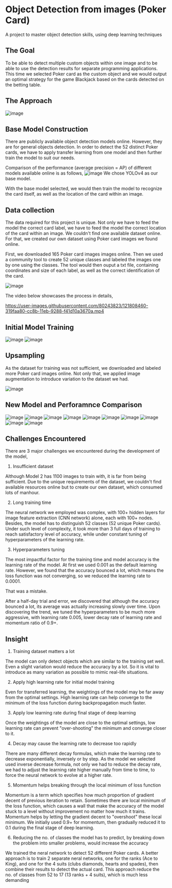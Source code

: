 # Object Detection from images (Poker Card)
A project to master object detection skills, using deep learning techniques

## **The Goal**
To be able to detect multiple custom objects within one image and to be able to use the detection results for separate programming applications.
This time we selected Poker card as the custom object and we would output an optimal strategy for the game Blackjack based on the cards detected on the betting table.

## **The Approach**
![image](https://user-images.githubusercontent.com/80243823/121808107-9fe36d80-cc89-11eb-96ba-2988442e85a9.png)



## **Base Model Construction**
There are publicly available object detection models online. However, they are for general objects detection. In order to detect the 52 distinct Poker cards, we have to apply transfer learning from one model and then further train the model to suit our needs. 

Comparison of the performance (average precision = AP) of different models available online is as follows,
![image](https://user-images.githubusercontent.com/80243823/121804693-4889d100-cc7a-11eb-9cf5-dc4e2a755ac0.png)
We chose YOLOv4 as our base model. 

With the base model selected, we would then train the model to recognize the card itself, as well as the location of the card within an image.

 
## **Data collection**
The data required for this project is unique. Not only we have to feed the model the correct card label, we have to feed the model the correct location of the card within an image. We couldn't find one available dataset online. For that, we created our own dataset using Poker card images we found online.

First, we downloaded 165 Poker card images images online. Then we used a community tool to create 52 unique classes and labeled the images one by one using the classes. The tool would then ouput a txt file, containing coordinates and size of each label, as well as the correct identification of the card. 

![image](https://user-images.githubusercontent.com/80243823/121810398-513ad100-cc93-11eb-9915-bc281dd3c8a6.png)


The video below showcases the process in details,

https://user-images.githubusercontent.com/80243823/121808460-319faa80-cc8b-11eb-9288-f41d10a3670a.mp4

 

## **Initial Model Training**
![image](https://user-images.githubusercontent.com/80243823/121809713-74b04c80-cc90-11eb-92f2-e5bac5770643.png)
![image](https://user-images.githubusercontent.com/80243823/121809837-07e98200-cc91-11eb-8a6e-dda3b8db2aa9.png)


## **Upsampling**
As the dataset for training was not sufficient, we downloaded and labeled more Poker card images online. Not only that, we applied image augmentation to introduce variation to the dataset we had.

![image](https://user-images.githubusercontent.com/80243823/121810618-2ac96580-cc94-11eb-88d9-f55e1840fc5d.png)


## **New Model and Perforamnce Comparison**
![image](https://user-images.githubusercontent.com/80243823/121810826-decaf080-cc94-11eb-8a6c-a55f3fc2ce23.png)
![image](https://user-images.githubusercontent.com/80243823/121811097-d3c49000-cc95-11eb-9625-00ddd6fefe16.png)
![image](https://user-images.githubusercontent.com/80243823/121811136-fe164d80-cc95-11eb-8016-801187a0ba7c.png)
![image](https://user-images.githubusercontent.com/80243823/121811156-14240e00-cc96-11eb-89f0-d151170259dd.png)
![image](https://user-images.githubusercontent.com/80243823/121811206-4897ca00-cc96-11eb-9d74-931c8307cef2.png)
![image](https://user-images.githubusercontent.com/80243823/121811271-71b85a80-cc96-11eb-9b00-3ac87ad7ecab.png)
![image](https://user-images.githubusercontent.com/80243823/121811286-7ed54980-cc96-11eb-8e91-1379ddccb5c4.png)
![image](https://user-images.githubusercontent.com/80243823/121811305-9280b000-cc96-11eb-9e91-b2ec9623e563.png)
![image](https://user-images.githubusercontent.com/80243823/121811319-9c0a1800-cc96-11eb-9529-638cb80782c4.png)
![image](https://user-images.githubusercontent.com/80243823/121811333-b0e6ab80-cc96-11eb-9072-234bbcd33709.png)


## **Challenges Encountered**
There are 3 major challenges we encountered during the development of the model,

1. Insufficient dataset

Although Model 2 has 1100 images to train with, it is far from being sufficient. Due to the unique requirements of the dataset, we couldn't find available resources online but to create our own dataset, which consumed lots of manhour.


2. Long training time

The neural network we employed was complex, with 100+ hidden layers for image feature extraction (CNN network) alone, each with 100+ nodes. Besides, the model has to distinguish 52 classes (52 unique Poker cards). Under such level of complexity, it took more than 3 full days of training to reach satisfactory level of accuracy, while under constant tuning of hyperparameters of the learning rate.


3. Hyperparameters tuning

The most impactful factor for the training time and model accuracy is the learning rate of the model. At first we used 0.001 as the default learning rate. However, we found that the accuracy bounced a lot, which means the loss function was not converging, so we reduced the learning rate to 0.0001. 

That was a mistake.

After a half-day trial and error, we discovered that although the accuracy bounced a lot, its average was actually increasing slowly over time. Upon discovering the trend, we tuned the hyperparameters to be much more aggressive, with learning rate 0.005, lower decay rate of learning rate and momentum ratio of 0.9+.

## **Insight**
1. Training dataset matters a lot

The model can only detect objects which are similar to the training set well. Even a slight variation would reduce the accuracy by a lot. So it is vital to introduce as many variation as possible to mimic real-life situations.

2. Apply high learning rate for initial model training

Even for transferred learning, the weightings of the model may be far away from the optimal settings. High learning rate can help converge to the minimum of the loss function during backpropagation much faster.

3. Apply low learning rate during final stage of deep learning

Once the weightings of the model are close to the optimal settings, low learning rate can prevent "over-shooting" the minimum and converge closer to it.

4. Decay may cause the learning rate to decrease too rapidly

There are many different decay formulas, which make the learning rate to decrease exponentially, inversely or by step. As the model we selected used inverse decrease formula, not only we had to reduce the decay rate, we had to adjust the learning rate higher manually from time to time, to force the neural network to evolve at a higher rate.

5. Momentum helps breaking through the local minimum of loss function

Momentum is a term which specifies how much proportion of gradient decent of previous iteration to retain. Sometimes there are local minimum of the loss function, which causes a wall that make the accuracy of the model stuck to a level without improvement no matter how much it trains. Momentum helps by letting the gradient decent to "overshoot" these local minimum. We initially used 0.9+ for momentum, then gradually reduced it to 0.1 during the final stage of deep learning.

6. Reducing the no. of classes the model has to predict, by breaking down the problem into smaller problems, would increase the accuracy

We trained the neral network to detect 52 different Poker cards. A better approach is to train 2 separate neral networks, one for the ranks (Ace to King), and one for the 4 suits (clubs diamonds, hearts and spades), then combine their results to detect the actual card. This approach reduce the no. of classes from 52 to 17 (13 ranks + 4 suits), which is much less demanding
